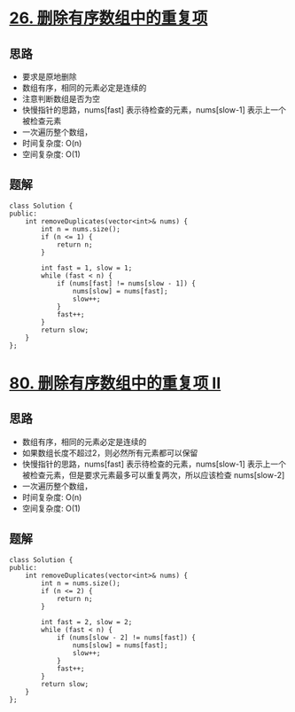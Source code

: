 # [26. 删除有序数组中的重复项](https://leetcode.cn/problems/remove-duplicates-from-sorted-array/description/)

## 思路
- 要求是原地删除
- 数组有序，相同的元素必定是连续的
- 注意判断数组是否为空
- 快慢指针的思路，nums[fast] 表示待检查的元素，nums[slow-1] 表示上一个被检查元素
- 一次遍历整个数组，
- 时间复杂度: O(n)
- 空间复杂度: O(1)

## 题解
```
class Solution {
public:
    int removeDuplicates(vector<int>& nums) {
        int n = nums.size();
        if (n <= 1) {
            return n;
        }

        int fast = 1, slow = 1;
        while (fast < n) {
            if (nums[fast] != nums[slow - 1]) {
                nums[slow] = nums[fast];
                slow++;
            }
            fast++;
        }
        return slow;
    }
};
```

# [80. 删除有序数组中的重复项 II](https://leetcode.cn/problems/remove-duplicates-from-sorted-array-ii/)

## 思路
- 数组有序，相同的元素必定是连续的
- 如果数组长度不超过2，则必然所有元素都可以保留
- 快慢指针的思路，nums[fast] 表示待检查的元素，nums[slow-1] 表示上一个被检查元素，但是要求元素最多可以重复两次，所以应该检查 nums[slow-2]
- 一次遍历整个数组，
- 时间复杂度: O(n)
- 空间复杂度: O(1)

## 题解
```
class Solution {
public:
    int removeDuplicates(vector<int>& nums) {
        int n = nums.size();
        if (n <= 2) {
            return n;
        }

        int fast = 2, slow = 2;
        while (fast < n) {
            if (nums[slow - 2] != nums[fast]) {
                nums[slow] = nums[fast];
                slow++;
            }
            fast++;
        }
        return slow;
    }
};
```




